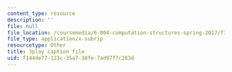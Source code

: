 ```yaml
---
content_type: resource
description: ''
file: null
file_location: /coursemedia/6-004-computation-structures-spring-2017/f144de77123c35a738fe7ad97f7c283d_R0tFDXBZvKI.srt
file_type: application/x-subrip
resourcetype: Other
title: 3play caption file
uid: f144de77-123c-35a7-38fe-7ad97f7c283d
---
```

